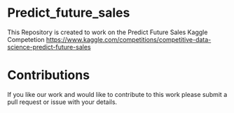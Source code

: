 # Predict_future_sales

This Repository is created to work on the Predict Future Sales Kaggle Competetion
https://www.kaggle.com/competitions/competitive-data-science-predict-future-sales


# Contributions
If you like our work and would like to contribute to this work please submit a pull request or issue with your details.

